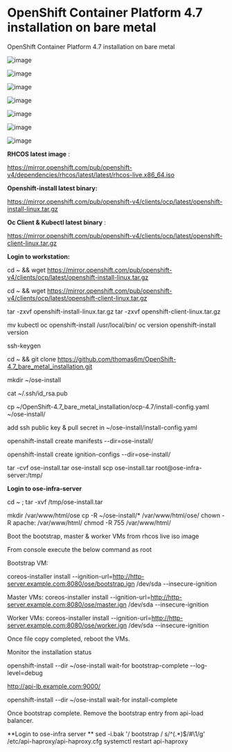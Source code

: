 # OpenShift Container Platform 4.7 installation on bare metal
OpenShift Container Platform 4.7 installation on bare metal


![image](https://user-images.githubusercontent.com/20621916/110802174-e7d4ac00-82b8-11eb-9201-2b50f9cb8a0d.png)

![image](https://user-images.githubusercontent.com/20621916/110803087-cd4f0280-82b9-11eb-8772-615f6b978524.png)

![image](https://user-images.githubusercontent.com/20621916/110800131-dbe7ea80-82b6-11eb-9529-f5fe780a4b97.png)

![image](https://user-images.githubusercontent.com/20621916/110803927-a80ec400-82ba-11eb-81d3-6411a691e2fa.png)


![image](https://user-images.githubusercontent.com/20621916/110801837-93c9c780-82b8-11eb-9e8d-0d66abe8f2a7.png)



![image](https://user-images.githubusercontent.com/20621916/110802813-8234ef80-82b9-11eb-9dbb-8172f6a35643.png)


![image](https://user-images.githubusercontent.com/20621916/110803468-30409980-82ba-11eb-8c4d-2e662df261a0.png)

**RHCOS latest image** :

https://mirror.openshift.com/pub/openshift-v4/dependencies/rhcos/latest/latest/rhcos-live.x86_64.iso 

**Openshift-install latest binary:**

https://mirror.openshift.com/pub/openshift-v4/clients/ocp/latest/openshift-install-linux.tar.gz

**Oc Client & Kubectl latest binary** :

https://mirror.openshift.com/pub/openshift-v4/clients/ocp/latest/openshift-client-linux.tar.gz

**Login to workstation:**

cd ~ && wget https://mirror.openshift.com/pub/openshift-v4/clients/ocp/latest/openshift-install-linux.tar.gz

cd ~ && wget https://mirror.openshift.com/pub/openshift-v4/clients/ocp/latest/openshift-client-linux.tar.gz

tar -zxvf openshift-install-linux.tar.gz
tar -zxvf openshift-client-linux.tar.gz

mv kubectl oc openshift-install /usr/local/bin/
oc version
openshift-install version

ssh-keygen

cd ~ &&  git clone https://github.com/thomas6m/OpenShift-4.7_bare_metal_installation.git

mkdir ~/ose-install

cat ~/.ssh/id_rsa.pub

cp ~/OpenShift-4.7_bare_metal_installation/ocp-4.7/install-config.yaml  ~/ose-install/

add ssh public key & pull secret in  ~/ose-install/install-config.yaml

openshift-install create manifests --dir=ose-install/

openshift-install create ignition-configs --dir=ose-install/

tar -cvf ose-install.tar ose-install
scp ose-install.tar root@ose-infra-server:/tmp/

**Login to ose-infra-server** 

cd ~ ; tar -xvf /tmp/ose-install.tar

mkdir /var/www/html/ose
cp -R ~/ose-install/* /var/www/html/ose/
chown -R apache: /var/www/html/
chmod -R 755 /var/www/html/

Boot the bootstrap, master & worker VMs from rhcos live iso image

From console execute the below command as root 

Bootstrap VM:

coreos-installer install --ignition-url=http://http-server.example.com:8080/ose/bootstrap.ign /dev/sda --insecure-ignition

Master VMs:
coreos-installer install --ignition-url=http://http-server.example.com:8080/ose/master.ign /dev/sda --insecure-ignition

Worker VMs:
coreos-installer install --ignition-url=http://http-server.example.com:8080/ose/worker.ign /dev/sda --insecure-ignition

Once file copy completed, reboot the VMs. 

Monitor the installation status 

openshift-install --dir ~/ose-install wait-for bootstrap-complete --log-level=debug

http://api-lb.example.com:9000/

openshift-install --dir ~/ose-install wait-for install-complete

Once bootstrap complete. Remove the bootstrap entry from api-load balancer.

**Login to ose-infra server **
sed -i.bak '/ bootstrap / s/^\(.*\)$/#\1/g'    /etc/api-haproxy/api-haproxy.cfg
systemctl restart api-haproxy
